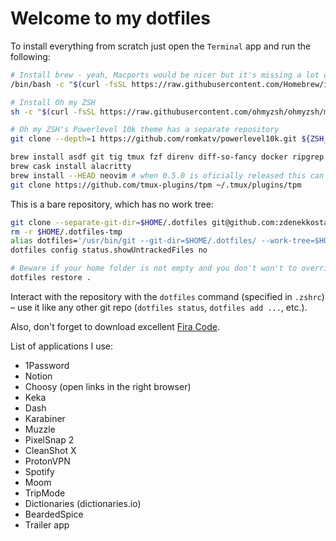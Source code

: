# Welcome to my dotfiles 

To install everything from scratch just open the `Terminal` app and run the following:

```bash
# Install brew - yeah, Macports would be nicer but it's missing a lot of packages I use :(
/bin/bash -c "$(curl -fsSL https://raw.githubusercontent.com/Homebrew/install/master/install.sh)"

# Install Oh my ZSH
sh -c "$(curl -fsSL https://raw.githubusercontent.com/ohmyzsh/ohmyzsh/master/tools/install.sh)"

# Oh my ZSH's Powerlevel 10k theme has a separate repository
git clone --depth=1 https://github.com/romkatv/powerlevel10k.git ${ZSH_CUSTOM:-~/.oh-my-zsh/custom}/themes/powerlevel10k

brew install asdf git tig tmux fzf direnv diff-so-fancy docker ripgrep gnupg
brew cask install alacritty 
brew install --HEAD neovim # when 0.5.0 is oficially released this can be moved to the first line
git clone https://github.com/tmux-plugins/tpm ~/.tmux/plugins/tpm
```

This is a bare repository, which has no work tree:

```bash
git clone --separate-git-dir=$HOME/.dotfiles git@github.com:zdenekkostal/dotfiles.git $HOME/.dotfiles-tmp
rm -r $HOME/.dotfiles-tmp
alias dotfiles='/usr/bin/git --git-dir=$HOME/.dotfiles/ --work-tree=$HOME'
dotfiles config status.showUntrackedFiles no

# Beware if your home folder is not empty and you don't won't to override everything
dotfiles restore .
```

Interact with the repository with the `dotfiles` command (specified in `.zshrc`) – use it like any other git repo (`dotfiles status`, `dotfiles add ...`, etc.).

Also, don't forget to download excellent [Fira Code](https://github.com/tonsky/FiraCode).

List of applications I use:
- 1Password
- Notion
- Choosy (open links in the right browser)
- Keka
- Dash
- Karabiner
- Muzzle
- PixelSnap 2
- CleanShot X
- ProtonVPN
- Spotify
- Moom
- TripMode
- Dictionaries (dictionaries.io)
- BeardedSpice
- Trailer app
